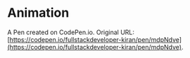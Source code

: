 # Animation

A Pen created on CodePen.io. Original URL: [https://codepen.io/fullstackdeveloper-kiran/pen/mdpNdve](https://codepen.io/fullstackdeveloper-kiran/pen/mdpNdve).

